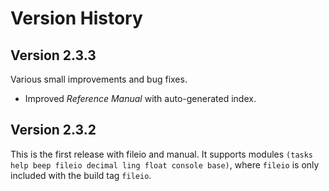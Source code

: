# Version History

## Version 2.3.3

Various small improvements and bug fixes.

- Improved *Reference Manual* with auto-generated index.

## Version 2.3.2

This is the first release with fileio and manual. It supports modules `(tasks help beep fileio decimal ling float console base)`, where `fileio` is only included with the build tag `fileio`.
